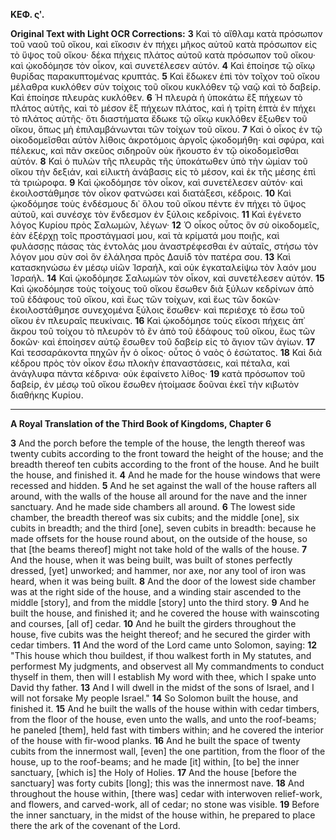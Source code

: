 **KΕΦ. ςʹ.**

**Original Text with Light OCR Corrections:**
**3** Καὶ τὸ αἴθλαμ κατὰ πρόσωπον τοῦ ναοῦ τοῦ οἴκου, καὶ εἴκοσιν ἐν πήχει μῆκος αὐτοῦ κατὰ πρόσωπον εἰς τὸ ὕψος τοῦ οἴκου· δέκα πήχεις πλάτος αὐτοῦ κατὰ πρόσωπον τοῦ οἴκου· καὶ ᾠκοδόμησε τὸν οἶκον, καὶ συνετέλεσεν αὐτόν.
**4** Καὶ ἐποίησε τῷ οἴκῳ θυρίδας παρακυπτομένας κρυπτάς.
**5** Καὶ ἔδωκεν ἐπὶ τὸν τοῖχον τοῦ οἴκου μέλαθρα κυκλόθεν σὺν τοίχοις τοῦ οἴκου κυκλόθεν τῷ ναῷ καὶ τὸ δαβείρ. Καὶ ἐποίησε πλευρὰς κυκλόθεν.
**6** Ἡ πλευρὰ ἡ ὑποκάτω ἓξ πήχεων τὸ πλάτος αὐτῆς, καὶ τὸ μέσον ἓξ πήχεων πλάτος, καὶ ἡ τρίτη ἑπτὰ ἐν πήχει τὸ πλάτος αὐτῆς· ὅτι διαστήματα ἔδωκε τῷ οἴκῳ κυκλόθεν ἔξωθεν τοῦ οἴκου, ὅπως μὴ ἐπιλαμβάνωνται τῶν τοίχων τοῦ οἴκου.
**7** Καὶ ὁ οἶκος ἐν τῷ οἰκοδομεῖσθαι αὐτὸν λίθοις ἀκροτόμοις ἀργοῖς ᾠκοδομήθη· καὶ σφύρα, καὶ πέλεκυς, καὶ πᾶν σκεῦος σιδηροῦν οὐκ ἤκουστο ἐν τῷ οἰκοδομεῖσθαι αὐτόν.
**8** Καὶ ὁ πυλὼν τῆς πλευρᾶς τῆς ὑποκάτωθεν ὑπὸ τὴν ὠμίαν τοῦ οἴκου τὴν δεξιάν, καὶ εἰλικτὴ ἀνάβασις εἰς τὸ μέσον, καὶ ἐκ τῆς μέσης ἐπὶ τὰ τριώροφα.
**9** Καὶ ᾠκοδόμησε τὸν οἶκον, καὶ συνετέλεσεν αὐτόν· καὶ ἐκοιλοστάθμησε τὸν οἶκον φατνώσει καὶ διατάξεσι, κέδροις.
**10** Καὶ ᾠκοδόμησε τοὺς ἐνδέσμους δι᾽ ὅλου τοῦ οἴκου πέντε ἐν πήχει τὸ ὕψος αὐτοῦ, καὶ συνέσχε τὸν ἔνδεσμον ἐν ξύλοις κεδρίνοις.
**11** Καὶ ἐγένετο λόγος Κυρίου πρὸς Σαλωμών, λέγων·
**12** Ὁ οἶκος οὗτος ὃν σὺ οἰκοδομεῖς, ἐὰν ἐξέρχῃ τοῖς προστάγμασί μου, καὶ τὰ κρίματά μου ποιῇς, καὶ φυλάσσῃς πάσας τὰς ἐντολάς μου ἀναστρέφεσθαι ἐν αὐταῖς, στήσω τὸν λόγον μου σὺν σοὶ ὃν ἐλάλησα πρὸς Δαυίδ τὸν πατέρα σου.
**13** Καὶ κατασκηνώσω ἐν μέσῳ υἱῶν Ἰσραήλ, καὶ οὐκ ἐγκαταλείψω τὸν λαόν μου Ἰσραήλ.
**14** Καὶ ᾠκοδόμησε Σαλωμὼν τὸν οἶκον, καὶ συνετέλεσεν αὐτόν.
**15** Καὶ ᾠκοδόμησε τοὺς τοίχους τοῦ οἴκου ἔσωθεν διὰ ξύλων κεδρίνων ἀπὸ τοῦ ἐδάφους τοῦ οἴκου, καὶ ἕως τῶν τοίχων, καὶ ἕως τῶν δοκῶν· ἐκοιλοστάθμησε συνεχομένα ξύλοις ἔσωθεν· καὶ περιέσχε τὸ ἔσω τοῦ οἴκου ἐν πλευραῖς πευκίναις.
**16** Καὶ ᾠκοδόμησε τοὺς εἴκοσι πήχεις ἀπ᾽ ἄκρου τοῦ τοίχου τὸ πλευρὸν τὸ ἓν ἀπὸ τοῦ ἐδάφους τοῦ οἴκου, ἕως τῶν δοκῶν· καὶ ἐποίησεν αὐτῷ ἔσωθεν τοῦ δαβείρ εἰς τὸ ἅγιον τῶν ἁγίων.
**17** Καὶ τεσσαράκοντα πηχῶν ἦν ὁ οἶκος· οὗτος ὁ ναὸς ὁ ἐσώτατος.
**18** Καὶ διὰ κέδρου πρὸς τὸν οἶκον ἔσω πλοκὴν ἐπαναστάσεις, καὶ πέταλα, καὶ ἀνάγλυφα πάντα κέδρινα· οὐκ ἐφαίνετο λίθος·
**19** κατὰ πρόσωπον τοῦ δαβείρ, ἐν μέσῳ τοῦ οἴκου ἔσωθεν ἡτοίμασε δοῦναι ἐκεῖ τὴν κιβωτὸν διαθήκης Κυρίου.

---

**A Royal Translation of the Third Book of Kingdoms, Chapter 6**

**3** And the porch before the temple of the house, the length thereof was twenty cubits according to the front toward the height of the house; and the breadth thereof ten cubits according to the front of the house. And he built the house, and finished it.
**4** And he made for the house windows that were recessed and hidden.
**5** And he set against the wall of the house rafters all around, with the walls of the house all around for the nave and the inner sanctuary. And he made side chambers all around.
**6** The lowest side chamber, the breadth thereof was six cubits; and the middle [one], six cubits in breadth; and the third [one], seven cubits in breadth: because he made offsets for the house round about, on the outside of the house, so that [the beams thereof] might not take hold of the walls of the house.
**7** And the house, when it was being built, was built of stones perfectly dressed, [yet] unworked; and hammer, nor axe, nor any tool of iron was heard, when it was being built.
**8** And the door of the lowest side chamber was at the right side of the house, and a winding stair ascended to the middle [story], and from the middle [story] unto the third story.
**9** And he built the house, and finished it; and he covered the house with wainscoting and courses, [all of] cedar.
**10** And he built the girders throughout the house, five cubits was the height thereof; and he secured the girder with cedar timbers.
**11** And the word of the Lord came unto Solomon, saying:
**12** "This house which thou buildest, if thou walkest forth in My statutes, and performest My judgments, and observest all My commandments to conduct thyself in them, then will I establish My word with thee, which I spake unto David thy father.
**13** And I will dwell in the midst of the sons of Israel, and I will not forsake My people Israel."
**14** So Solomon built the house, and finished it.
**15** And he built the walls of the house within with cedar timbers, from the floor of the house, even unto the walls, and unto the roof-beams; he paneled [them], held fast with timbers within; and he covered the interior of the house with fir-wood planks.
**16** And he built the space of twenty cubits from the innermost wall, [even] the one partition, from the floor of the house, up to the roof-beams; and he made [it] within, [to be] the inner sanctuary, [which is] the Holy of Holies.
**17** And the house [before the sanctuary] was forty cubits [long]; this was the innermost nave.
**18** And throughout the house within, [there was] cedar with interwoven relief-work, and flowers, and carved-work, all of cedar; no stone was visible.
**19** Before the inner sanctuary, in the midst of the house within, he prepared to place there the ark of the covenant of the Lord.